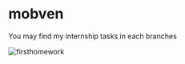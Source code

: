 # mobven
You may find my internship tasks in each branches

![firsthomework](https://github.com/denizsarikas/mobven/assets/75947870/baf12cef-01c1-40c3-9873-83bd985f3c9d)
